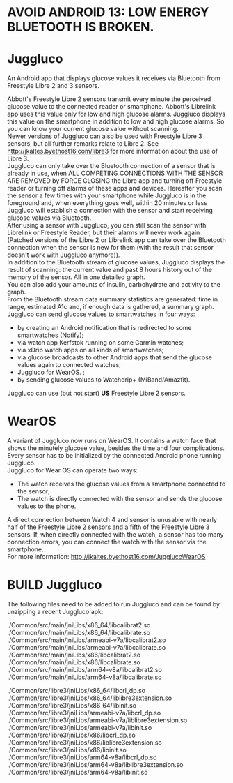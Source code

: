 # **AVOID ANDROID 13: LOW ENERGY BLUETOOTH IS BROKEN.**
# Juggluco
An Android app that displays glucose values it receives via Bluetooth from Freestyle Libre 2 and 3 sensors.

Abbott's Freestyle Libre 2 sensors transmit every minute the perceived glucose value to the connected reader or smartphone. Abbott's Librelink app uses this value only for low and high glucose alarms. Juggluco displays this value on the smartphone in addition to low and high glucose alarms. So you can know your current glucose value without scanning.  
Newer versions of Juggluco can also be used with Freestyle Libre 3 sensors, but all further remarks relate to Libre 2\. See http://jkaltes.byethost16.com/libre3 for more information about the use of Libre 3.  
Juggluco can only take over the Bluetooth connection of a sensor that is already in use, when ALL COMPETING CONNECTIONS WITH THE SENSOR ARE REMOVED by FORCE CLOSING the Libre app and turning off Freestyle reader or turning off alarms of these apps and devices. Hereafter you scan the sensor a few times with your smartphone while Juggluco is in the foreground and, when everything goes well, within 20 minutes or less Juggluco will establish a connection with the sensor and start receiving glucose values via Bluetooth.  
After using a sensor with Juggluco, you can still scan the sensor with Librelink or Freestyle Reader, but their alarms will never work again (Patched versions of the Libre 2 or Librelink app can take over the Bluetooth connection when the sensor is new for them (with the result that sensor doesn't work with Juggluco anymore)).  
In addition to the Bluetooth stream of glucose values, Juggluco displays the result of scanning: the current value and past 8 hours history out of the memory of the sensor. All in one detailed graph.  
You can also add your amounts of insulin, carbohydrate and activity to the graph.  
From the Bluetooth stream data summary statistics are generated: time in range, estimated A1c and, if enough data is gathered, a summary graph.  
Juggluco can send glucose values to smartwatches in four ways:  
- by creating an Android notification that is redirected to some smartwatches (Notify);  
- via watch app Kerfstok running on some Garmin watches;  
- via xDrip watch apps on all kinds of smartwatches;  
- via glucose broadcasts to other Android apps that send the glucose values again to connected watches;  
- Juggluco for WearOS. ;
- by sending glucose values to Watchdrip+ (MiBand/Amazfit).

Juggluco can use (but not start) **US** Freestyle Libre 2 sensors.

# WearOS

A variant of Juggluco now runs on WearOS. It contains a watch face that shows the minutely glucose value, besides the time and four complications.  
Every sensor has to be initialized by the connected Android phone running Juggluco.  
Juggluco for Wear OS can operate two ways:  
- The watch receives the glucose values from a smartphone connected to the sensor;  
- The watch is directly connected with the sensor and sends the glucose values to the phone.  

A direct connection between Watch 4 and sensor is unusable with nearly half of the Freestyle Libre 2 sensors and a fifth of the Freestyle Libre 3 sensors. If, when directly connected with the watch, a sensor has too many connection errors, you can connect the watch with the sensor via the smartphone.  
For more information: http://jkaltes.byethost16.com/JugglucoWearOS

# BUILD Juggluco
The following files need to be added to run Juggluco and can be found by unzipping a recent Juggluco apk:

./Common/src/main/jniLibs/x86_64/libcalibrat2.so  
./Common/src/main/jniLibs/x86_64/libcalibrate.so  
./Common/src/main/jniLibs/armeabi-v7a/libcalibrat2.so  
./Common/src/main/jniLibs/armeabi-v7a/libcalibrate.so  
./Common/src/main/jniLibs/x86/libcalibrat2.so  
./Common/src/main/jniLibs/x86/libcalibrate.so  
./Common/src/main/jniLibs/arm64-v8a/libcalibrat2.so  
./Common/src/main/jniLibs/arm64-v8a/libcalibrate.so  
  
./Common/src/libre3/jniLibs/x86_64/libcrl_dp.so  
./Common/src/libre3/jniLibs/x86_64/liblibre3extension.so  
./Common/src/libre3/jniLibs/x86_64/libinit.so  
./Common/src/libre3/jniLibs/armeabi-v7a/libcrl_dp.so  
./Common/src/libre3/jniLibs/armeabi-v7a/liblibre3extension.so  
./Common/src/libre3/jniLibs/armeabi-v7a/libinit.so  
./Common/src/libre3/jniLibs/x86/libcrl_dp.so  
./Common/src/libre3/jniLibs/x86/liblibre3extension.so  
./Common/src/libre3/jniLibs/x86/libinit.so  
./Common/src/libre3/jniLibs/arm64-v8a/libcrl_dp.so  
./Common/src/libre3/jniLibs/arm64-v8a/liblibre3extension.so  
./Common/src/libre3/jniLibs/arm64-v8a/libinit.so  
  
